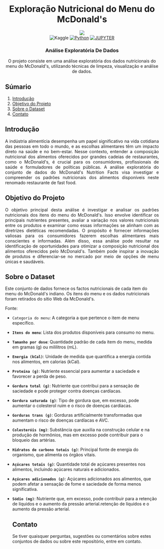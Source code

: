 <div align="center">
    <h1>Exploração Nutricional do Menu do McDonald's</h1>
    
  <img src="https://github.com/marcos-anjos/Data-Analytics-Portifolio---EAD-McDonald-s-Nutrition-Facts/assets/160321440/591915ec-6d86-4dfe-b38a-88927f0b83c6" />

  <div align="center">
        <img alt="Kaggle" src="https://img.shields.io/badge/Kaggle-20BEFF?style=for-the-badge&logo=Kaggle&logoColor=white" />
        <a href="#"><img alt="Python" src="https://img.shields.io/badge/Python-FFD43B?style=for-the-badge&logo=python&logoColor=blue"></a>
        <a href="#"><img alt="JUPYTER" src="https://img.shields.io/badge/Jupyter-F37626.svg?&style=for-the-badge&logo=Jupyter&logoColor=white"></a>
    </div>

<h3>Análise Exploratória De Dados</h3>

  <p>O projeto consiste em uma análise exploratória dos dados nutricionais do menu do McDonald's, utilizando técnicas de limpeza, visualização e análise de dados.</p>
  
</div>

## <a name="table">Súmario</a>

1. [Introdução](#introdução)
2. [Objetivo do Projeto](#tech-stack)
3. [Sobre o Dataset](#features)
4. [Contato](#contato)

## <a name="introdução">Introdução</a>

<body>
    <p style="text-align: justify;">
        A indústria alimentícia desempenha um papel significativo na vida cotidiana das pessoas em todo o mundo, e as escolhas alimentares têm um impacto direto na saúde e no bem-estar. Nesse contexto, entender a composição nutricional dos alimentos oferecidos por grandes cadeias de restaurantes, como o McDonald's, é crucial para os consumidores, profissionais de saúde e formuladores de políticas públicas. A análise exploratória do conjunto de dados do McDonald's Nutrition Facts visa investigar e compreender os padrões nutricionais dos alimentos disponíveis neste renomado restaurante de fast food.
    </p>
</body>

## <a name="tech-stack">Objetivo do Projeto</a>

<body>
    <p style="text-align: justify;">
        O objetivo principal desta análise é investigar e analisar os padrões nutricionais dos itens do menu do McDonald's. Isso envolve identificar os principais nutrientes presentes, avaliar a variação nos valores nutricionais entre os produtos e examinar como essas informações se alinham com as diretrizes dietéticas recomendadas. O propósito é fornecer informações valiosas para os consumidores fazerem escolhas alimentares mais conscientes e informadas. Além disso, essa análise pode resultar na identificação de oportunidades para otimizar a composição nutricional dos alimentos oferecidos pelo McDonald's. Também pode inspirar a inovação de produtos e diferenciar-se no mercado por meio de opções de menu únicas e saudáveis.
    </p>
</body>


## <a name="features">Sobre o Dataset</a>

Este conjunto de dados fornece os factos nutricionais de cada item do menu do McDonald's indiano. Os itens do menu e os dados nutricionais foram retirados do sítio Web da McDonald's.

Fonte:

- `Categoria do menu`: A categoria a que pertence o item de menu específico.
- **`Itens do menu`**: Lista dos produtos disponíveis para consumo no menu.
- **`Tamanho por dose`**: Quantidade padrão de cada item do menu, medida em gramas (g) ou mililitros (mL).
- **`Energia (kCal)`**: Unidade de medida que quantifica a energia contida nos alimentos, em calorias (kCal).
- **`Proteína (g)`**: Nutriente essencial para aumentar a saciedade e favorecer a perda de peso.
- **`Gordura total (g)`**:  Nutriente que contribui para a sensação de saciedade e pode proteger contra doenças cardíacas.
- **`Gordura saturada (g)`**: Tipo de gordura que, em excesso, pode aumentar o colesterol ruim e o risco de doenças cardíacas.
- **`Gorduras trans (g)`**: Gorduras artificialmente transformadas que aumentam o risco de doenças cardíacas e AVC.
- **`Colesteróis (mg)`**: Substância que auxilia na construção celular e na produção de hormônios, mas em excesso pode contribuir para o bloqueio das artérias.
- **`Hidratos de carbono totais (g)`**: Principal fonte de energia do organismo, que alimenta os órgãos vitais.
- **`Açúcares totais (g)`**: Quantidade total de açúcares presentes nos alimentos, incluindo açúcares naturais e adicionados.
- **`Açúcares adicionados (g)`**: Açúcares adicionados aos alimentos, que podem afetar a sensação de fome e saciedade de forma menos significativa.
- **`Sódio (mg)`**: Nutriente que, em excesso, pode contribuir para a retenção de líquidos e o aumento da pressão arterial.retenção de líquidos e o aumento da pressão arterial.

  ## <a name="contato">Contato</a>
  Se tiver quaisquer perguntas, sugestões ou comentários sobre estes conjuntos de dados ou sobre este repositório, entre em contato.
